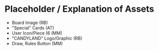 # Placeholder / Explanation of Assets
- Board Image (RB)
- "Special" Cards (AT)
- User Icon/Piece (6 (MM)
- "CANDYLAND" Logo/Graphic (RB)
- Draw, Rules Button (MM)
